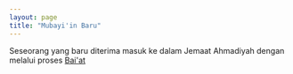 ```yaml
---
layout: page
title: "Mubayi'in Baru"
---
```


Seseorang yang baru diterima masuk ke dalam Jemaat Ahmadiyah dengan melalui proses [Bai'at](/kamus/baiat.html) 